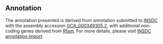 

Annotation
----------

The annotation presented is derived from annotation submitted to
[INSDC](http://www.insdc.org) with the assembly accession
[GCA\_000349305.2](http://www.ebi.ac.uk/ena/data/view/GCA_000349305.2),
with additional non-coding genes derived from
[Rfam](http://rfam.xfam.org/). For more details, please visit [INSDC
annotation
import](http://ensemblgenomes.org/info/data/insdc_annotation).
